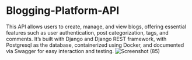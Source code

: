 # Blogging-Platform-API
This API allows users to create, manage, and view blogs, offering essential features such as user authentication, post categorization, tags, and comments. It’s built with Django and Django REST framework, with Postgresql as the database, containerized using Docker, and documented via Swagger for easy interaction and testing.
![Screenshot (85)](https://github.com/user-attachments/assets/8740c041-92c5-494a-b8bf-85650e0ad0fb)
